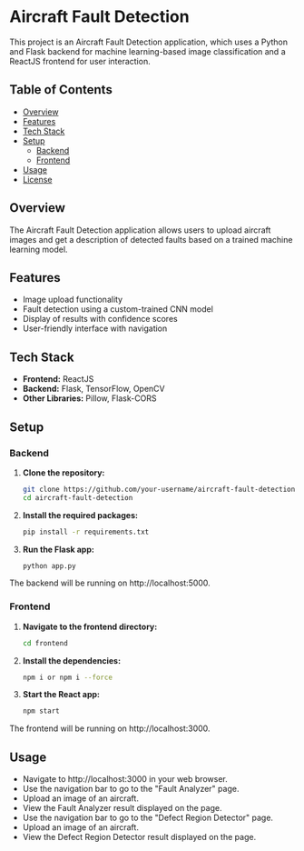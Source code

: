 # Aircraft Fault Detection

This project is an Aircraft Fault Detection application, which uses a Python and Flask backend for machine learning-based image classification and a ReactJS frontend for user interaction.

## Table of Contents
- [Overview](#overview)
- [Features](#features)
- [Tech Stack](#tech-stack)
- [Setup](#setup)
  - [Backend](#backend)
  - [Frontend](#frontend)
- [Usage](#usage)
- [License](#license)

## Overview
The Aircraft Fault Detection application allows users to upload aircraft images and get a description of detected faults based on a trained machine learning model.

## Features
- Image upload functionality
- Fault detection using a custom-trained CNN model
- Display of results with confidence scores
- User-friendly interface with navigation

## Tech Stack
- **Frontend:** ReactJS
- **Backend:** Flask, TensorFlow, OpenCV
- **Other Libraries:** Pillow, Flask-CORS

## Setup

### Backend

1. **Clone the repository:**
   ```bash
   git clone https://github.com/your-username/aircraft-fault-detection.git
   cd aircraft-fault-detection

2. **Install the required packages:**
   ```bash
   pip install -r requirements.txt

3. **Run the Flask app:**
   ```bash
   python app.py

The backend will be running on http://localhost:5000.

### Frontend

1. **Navigate to the frontend directory:**
   ```bash
   cd frontend

2. **Install the dependencies:**
   ```bash
   npm i or npm i --force

3. **Start the React app:**
   ```bash
   npm start

The frontend will be running on http://localhost:3000.

## Usage
- Navigate to http://localhost:3000 in your web browser.
- Use the navigation bar to go to the "Fault Analyzer" page.
- Upload an image of an aircraft.
- View the Fault Analyzer result displayed on the page.
- Use the navigation bar to go to the "Defect Region Detector" page.
- Upload an image of an aircraft.
- View the Defect Region Detector result displayed on the page.



   

